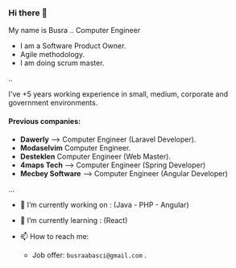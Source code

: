 ### Hi there 👋

My name is Busra .. Computer Engineer
- I am a Software Product Owner.
- Agile methodology.
- I am doing scrum master.

..

I've +5 years working experience in small, medium, corporate and government environments.

#### Previous companies:
- **Dawerly** --> Computer Engineer  (Laravel Developer).
- **Modaselvim**  Computer Engineer.
- **Desteklen**  Computer Engineer  (Web Master).
- **4maps Tech** --> Computer Engineer (Spring Developer)
- **Mecbey Software** --> Computer Engineer (Angular Developer)


...


- 🔭 I’m currently working on : (Java - PHP - Angular)

- 🌱 I’m currently learning : (React)

- 📫 How to reach me:
  - Job offer: `busraabasci@gmail.com` .

<!--
**busrasoft/busra** is a ✨ _special_ ✨ repository because its `README.md` (this file) appears on your GitHub profile.

-->

